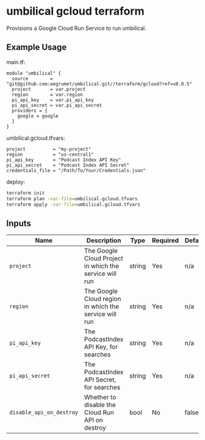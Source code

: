 # umbilical gcloud terraform

Provisions a Google Cloud Run Service to run umbilical.

## Example Usage

main.tf:

```hcl
module "umbilical" {
  source        = "git@github.com:aegrumet/umbilical.git//terraform/gcloud?ref=v0.0.5"
  project       = var.project
  region        = var.region
  pi_api_key    = var.pi_api_key
  pi_api_secret = var.pi_api_secret
  providers = {
    google = google
  }
}
```

umbilical.gcloud.tfvars:

```
project          = "my-project"
region           = "us-central1"
pi_api_key       = "Podcast Index API Key"
pi_api_secret    = "Podcast Index API Secret"
credentials_file = "/Path/To/Your/Credentials.json"
```

deploy:

```bash
terraform init
terraform plan -var-file=umbilical.gcloud.tfvars
terraform apply -var-file=umbilical.gcloud.tfvars
```

## Inputs

| Name                     | Description                                            | Type   | Required | Default |
| ------------------------ | ------------------------------------------------------ | ------ | -------- | ------- |
| `project`                | The Google Cloud Project in which the service will run | string | Yes      | n/a     |
| `region`                 | The Google Cloud region in which the service will run  | string | Yes      | n/a     |
| `pi_api_key`             | The PodcastIndex API Key, for searches                 | string | Yes      | n/a     |
| `pi_api_secret`          | The PodcastIndex API Secret, for searches              | string | Yes      | n/a     |
| `disable_api_on_destroy` | Whether to disable the Cloud Run API on destroy        | bool   | No       | false   |

